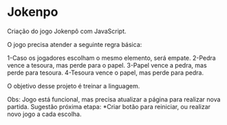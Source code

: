 # Jokenpo
Criação do jogo Jokenpô com JavaScript.

O jogo precisa atender a seguinte regra básica:

1-Caso os jogadores escolham o mesmo elemento, será empate.
2-Pedra vence a tesoura, mas perde para o papel.
3-Papel vence a pedra, mas perde para tesoura.
4-Tesoura vence o papel, mas perde para pedra.

O objetivo desse projeto é treinar a linguagem.

Obs: Jogo está funcional, mas precisa atualizar a página para realizar nova partida.
Sugestão próxima etapa:
  *Criar botão para reiniciar, ou realizar novo jogo a cada escolha.
